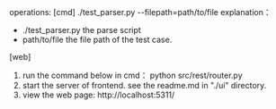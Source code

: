 operations:
[cmd]
./test_parser.py --filepath=path/to/file
explanation：
- ./test_parser.py  the parse script
- path/to/file the file path of the test case.

[web]
1. run the command below in cmd：
	python src/rest/router.py
2. start the server of frontend. see the readme.md in "./ui" directory.
3. view the web page: http://localhost:5311/